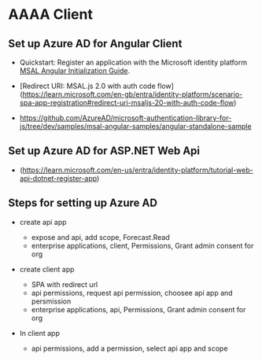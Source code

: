 # AAAA Client

## Set up Azure AD for Angular Client

- Quickstart: Register an application with the Microsoft identity platform [MSAL Angular Initialization Guide](https://github.com/AzureAD/microsoft-authentication-library-for-js/blob/dev/lib/msal-angular/docs/initialization.md).

- [Redirect URI: MSAL.js 2.0 with auth code flow] (<https://learn.microsoft.com/en-gb/entra/identity-platform/scenario-spa-app-registration#redirect-uri-msaljs-20-with-auth-code-flow>)

- <https://github.com/AzureAD/microsoft-authentication-library-for-js/tree/dev/samples/msal-angular-samples/angular-standalone-sample>

## Set up Azure AD for ASP.NET Web Api

- (<https://learn.microsoft.com/en-us/entra/identity-platform/tutorial-web-api-dotnet-register-app>)

## Steps for setting up Azure AD

- create api app
  - expose and api, add scope, Forecast.Read
  - enterprise applications, client, Permissions, Grant admin consent for org

- create client app
  - SPA with redirect url
  - api permissions, request api permission, choosee api app and persmission
  - enterprise applications, api, Permissions, Grant admin consent for org

- In client app
  - api permissions, add a permission, select api app and scope
